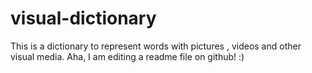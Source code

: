 # visual-dictionary
This is a dictionary to represent words with pictures , videos and  other visual media.
Aha, I am editing a readme file on github! :) 
